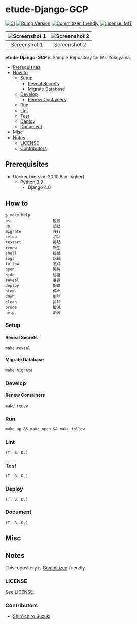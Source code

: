 # etude-Django-GCP

<!-- Badges -->
[![CI](https://github.com/shin-sforzando/etude-Django-GCP/actions/workflows/ci.yml/badge.svg)](https://github.com/shin-sforzando/etude-Django-GCP/actions/workflows/ci.yml)
[![Bump Version](https://github.com/shin-sforzando/etude-Django-GCP/actions/workflows/bump-version.yml/badge.svg)](https://github.com/shin-sforzando/etude-Django-GCP/actions/workflows/bump-version.yml)
[![Commitizen friendly](https://img.shields.io/badge/commitizen-friendly-brightgreen.svg)](http://commitizen.github.io/cz-cli/)
[![License: MIT](https://img.shields.io/badge/License-MIT-blue.svg)](https://opensource.org/licenses/MIT)

<!-- Screenshots -->
|![Screenshot 1](https://placehold.jp/32/3d4070/ffffff/720x480.png?text=Screenshot%201)|![Screenshot 2](https://placehold.jp/32/703d40/ffffff/720x480.png?text=Screenshot%202)|
|:---:|:---:|
|Screenshot 1|Screenshot 2|

<!-- Synopsis -->
**etude-Django-GCP** is Sample Repository for Mr. Yokoyama.

<!-- TOC -->
- [Prerequisites](#prerequisites)
- [How to](#how-to)
  - [Setup](#setup)
    - [Reveal Secrets](#reveal-secrets)
    - [Migrate Database](#migrate-database)
  - [Develop](#develop)
    - [Renew Containers](#renew-containers)
  - [Run](#run)
  - [Lint](#lint)
  - [Test](#test)
  - [Deploy](#deploy)
  - [Document](#document)
- [Misc](#misc)
- [Notes](#notes)
  - [LICENSE](#license)
  - [Contributors](#contributors)

## Prerequisites

- Docker (Version 20.10.8 or higher)
  - Python 3.9
    - Django 4.0

## How to

```shell
$ make help
ps                   監視
up                   起動
migrate              移行
setup                初回
restart              再起
renew                転生
shell                接続
logs                 記録
follow               追跡
open                 閲覧
hide                 秘匿
reveal               暴露
deploy               配備
stop                 停止
down                 削除
clean                掃除
prune                破滅
help                 助言
```

### Setup

#### Reveal Secrets

```shell
make reveal
```

#### Migrate Database

```shell
make migrate
```

### Develop

#### Renew Containers

```shell
make renew
```

### Run

```shell
make up && make open && make follow
```

### Lint

```shell
(T. B. D.)
```

### Test

```shell
(T. B. D.)
```

### Deploy

```shell
(T. B. D.)
```

### Document

```shell
(T. B. D.)
```

## Misc

## Notes

This repository is [Commitizen](https://commitizen.github.io/cz-cli/) friendly.

### LICENSE

See [LICENSE](LICENSE).

### Contributors

- [Shin'ichiro Suzuki](https://github.com/shin-sforzando)

